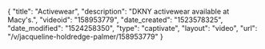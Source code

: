 {
    "title": "Activewear",
    "description": "DKNY activewear available at Macy's.",
    "videoid": "158953779",
    "date_created": "1523578325",
    "date_modified": "1524258350",
    "type": "captivate",
    "layout": "video",
    "url": "\/v\/jacqueline-holdredge-palmer\/158953779"
}